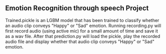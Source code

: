 Emotion Recognition through speech Project
------------------------------------------

Trained.pickle is an LGBM model that has been trained to classify whether an audio clip conveys "Happy" or "Sad" emotion.
Running recording.py will first record audio (using active mic) for a small amount of time and save it as a wav file.
After that prediction.py will load the pickle, play the recorded audio file and display whether that audio clip conveys "Happy" or "Sad" emotion. 
